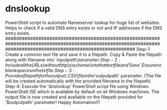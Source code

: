 # dnslookup
PowerShell script to automate Nameserver lookup for huge list of websites. Helps to check if a valid DNS entry exists or not and IP addresses if the DNS entry exists.
###############################################################################################################################################################
Step-1: Create a common text file and save it to a filepath. Copy & Paste the filepath along with filename into '$inputpath' parameter.
Step-2: Include all the URLs (without http(s) scheme) into that text file and 'Save'. Ensure no blank spaces in the txt file.
Step-3: Provide a filepath for the output (.CSV) file in the '$outputpath' parameter. (The file will be created automatically with the provided filename in the filepath)
Step-4: Execute the 'dnslookup' PowerShell script file using Windows PowerShell ISE which is available by default on all Windows machines.
The output file is now created and available on the filepath provided for '$outputpath' parameter!
Happy Automation!!!
